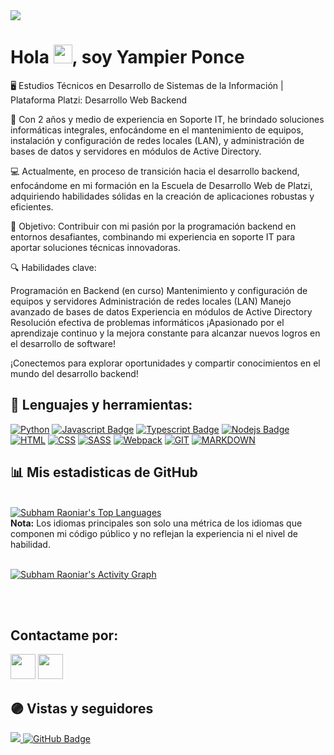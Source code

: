 <img src="https://media.licdn.com/dms/image/D4E16AQFMkX3lzFJl9Q/profile-displaybackgroundimage-shrink_350_1400/0/1701116110945?e=1714003200&v=beta&t=SGurUBPow5h35qBC_czx7Kt3V3rnvIZH0SCK1WC_lmA"/>
<h1>Hola <img src="https://raw.githubusercontent.com/MartinHeinz/MartinHeinz/master/wave.gif" width="30px">, soy Yampier Ponce</h1>
<p>🖥️ Estudios Técnicos en Desarrollo de Sistemas de la Información | Plataforma Platzi: Desarrollo Web Backend

🔧 Con 2 años y medio de experiencia en Soporte IT, he brindado soluciones informáticas integrales, enfocándome en el mantenimiento de equipos, instalación y configuración de redes locales (LAN), y administración de bases de datos y servidores en módulos de Active Directory.

💻 Actualmente, en proceso de transición hacia el desarrollo backend, enfocándome en mi formación en la Escuela de Desarrollo Web de Platzi, adquiriendo habilidades sólidas en la creación de aplicaciones robustas y eficientes.

🚀 Objetivo: Contribuir con mi pasión por la programación backend en entornos desafiantes, combinando mi experiencia en soporte IT para aportar soluciones técnicas innovadoras.

🔍 Habilidades clave:

Programación en Backend (en curso)
Mantenimiento y configuración de equipos y servidores
Administración de redes locales (LAN)
Manejo avanzado de bases de datos
Experiencia en módulos de Active Directory
Resolución efectiva de problemas informáticos
¡Apasionado por el aprendizaje continuo y la mejora constante para alcanzar nuevos logros en el desarrollo de software!

¡Conectemos para explorar oportunidades y compartir conocimientos en el mundo del desarrollo backend!</p>

## 🚀 Lenguajes y herramientas:



[![Python](https://img.shields.io/badge/-React-61DBFB?style=for-the-badge&labelColor=black&logo=react&logoColor=61DBFB)](#) [![Javascript Badge](https://img.shields.io/badge/-Javascript-F0DB4F?style=for-the-badge&labelColor=black&logo=javascript&logoColor=F0DB4F)](#) [![Typescript Badge](https://img.shields.io/badge/-Typescript-007acc?style=for-the-badge&labelColor=black&logo=typescript&logoColor=007acc)](#) [![Nodejs Badge](https://img.shields.io/badge/-Nodejs-3C873A?style=for-the-badge&labelColor=black&logo=node.js&logoColor=3C873A)](#) [![HTML](https://img.shields.io/badge/-HTML-F07634?style=for-the-badge&labelColor=black&logo=html5&logoColor=F07634)](#) [![CSS](https://img.shields.io/badge/-CSS-007BC1?style=for-the-badge&labelColor=black&logo=CSS3&logoColor=007BC1)](#) [![SASS](https://img.shields.io/badge/-SASS-CF649A?style=for-the-badge&labelColor=black&logo=sass&logoColor=CF649A)](#) [![Webpack](https://img.shields.io/badge/-webpack-75AFCC?style=for-the-badge&labelColor=black&logo=webpack&logoColor=75AFCC)](#) [![GIT](https://img.shields.io/badge/-GIT-F34C28?style=for-the-badge&labelColor=black&logo=GIT&logoColor=F34C28)](#) [![MARKDOWN](https://img.shields.io/badge/-MARKDOWN-8EC8DC?style=for-the-badge&labelColor=black&logo=MARKDOWN&logoColor=ffffff)](#)
<br/>

## 📊 Mis estadisticas de GitHub

  <br/>
  <a href="https://github.com/SubhamRaoniar28/github-readme-stats"><img alt="Subham Raoniar's Top Languages" src="https://github-readme-stats.vercel.app/api/top-langs/?username=YampierPonceV&langs_count=8&count_private=true&layout=compact&theme=radical&hide_border=true&bg_color=0D1117" /></a>
  <br/>
  <b>Nota:</b> Los idiomas principales son solo una métrica de los idiomas que componen mi código público y no reflejan la experiencia ni el nivel de habilidad.

<br/>
<br/>

<a href="https://github.com/SubhamRaoniar28/github-readme-activity-graph"><img alt="Subham Raoniar's Activity Graph" src="https://activity-graph.herokuapp.com/graph?username=YampierPonceV&bg_color=0D1117&color=5BCDEC&line=5BCDEC&point=FFFFFF&hide_border=true" /></a>

<br/>
<br/>

## Contactame por:

<p align="left">

<a href = "https://www.linkedin.com/in/yampierponcev/"><img src="https://img.icons8.com/fluent/48/000000/linkedin.png" width="40"/></a>
<a href = "https://twitter.com/YampierPonceV"><img src="https://img.icons8.com/fluent/48/000000/twitter.png" width="40"/></a>

</p>

## 🟣 Vistas y seguidores

<a href="https://github.com/Meghna-DAS/github-profile-views-counter">
    <img src="https://komarev.com/ghpvc/?username=YampierPonceV&color=blue&style=flat-square">
</a>
<a href="https://github.com/YampierPonceV?tab=followers"><img src="https://img.shields.io/github/followers/YampierPonceV?label=Followers&style=blue" alt="GitHub Badge"></a>
